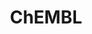 ---
layout: default
bigquery: https://console.cloud.google.com/bigquery?p=patents-public-data&d=ebi_chembl&page=dataset
citation: '"The ChEMBL database in 2017." Anna Gaulton, Anne Hersey, Michał Nowotka,
  A Patrícia Bento, Jon Chambers, David Mendez, Prudence Mutowo, Francis Atkinson,
  Louisa J Bellis, Elena Cibrián-Uhalte, Mark Davies, Nathan Dedman, Anneli Karlsson,
  María Paula Magariños, John P Overington, George Papadatos, Ines Smit, Andrew R
  Leach Nucleic acids Research (2017) 45 (Database Issue), D945-D954'
contributors: European Bioinformatics Institute
cost: None
description: ChEMBL Data is a manually curated database of small molecules used in
  drug discovery, including information about existing patented drugs.
documentation: 'schema: https://www.ebi.ac.uk/chembl/db_schema


  '
last_edit: 04/07/2022, 09:59:57
location: https://console.cloud.google.com/marketplace/product/google_patents_public_datasets/chembl
maintained_by: EMBL-EBI, an outstation of European Molecular Biology Laboratory
related_publications: '

  ChEMBL: towards direct deposition of bioassay data.


  Mendez D, Gaulton A, Bento AP, Chambers J, De Veij M, Félix E, Magariños MP, Mosquera
  JF, Mutowo P, Nowotka M, Gordillo-Marañón M, Hunter F, Junco L, Mugumbate G, Rodriguez-Lopez
  M, Atkinson F, Bosc N, Radoux CJ, Segura-Cabrera A, Hersey A, Leach AR.


  — Nucleic Acids Res. 2019; 47(D1):D930-D940. doi: 10.1093/nar/gky1075

  '
schema_fields:
- site_residues
- description
- action_type
- targrel_id
- src_id
- parent_type
- active_molregno
- heavy_atoms
- full_molformula
- patent_no
- drug_record_id
- prod_pat_id
- journal
- bao_endpoint
- selectivity_comment
- lle
- data_validity_comment
- ass_cls_map_id
- warning_class
- upper_value
- cpd_str_alert_id
- issue
- smarts
- activity_count
- pubmed_id
- inorganic_flag
- warning_country
- standard_relation
- withdrawn_country
- ad_type
- standard_inchi
- units
- standard_inchi_key
- oral
- usan_stem_definition
- species_group_flag
- compsyn_id
- frac_class_id
- standard_upper_value
- source
- go_id
- protclasssyn_id
- usan_stem
- oc_id
- alert_name
- l4
- targcomp_id
- assay_class_id
- authors
- usan_year
- stem
- normal_range_min
- l7
- polymer_flag
- domain_description
- mc_tax_id
- uberon_id
- toid
- canonical_smiles
- structure_type
- path
- creation_date
- therapeutic_flag
- mc_organism
- country
- as_id
- bao_format
- mol_frac_id
- comp_class_id
- sei
- level5
- cl_lincs_id
- relation
- ingredient
- cell_name
- disease_efficacy
- tid_fixed
- smid
- sequence_md5sum
- text_value
- met_id
- status
- withdrawn_class
- drugind_id
- natural_product
- compd_id
- src_assay_id
- direct_interaction
- warning_type
- l8
- doc_type
- aromatic_rings
- cell_id
- log_id
- route
- ddd_comment
- last_page
- idx
- assay_cell_type
- activity_comment
- topical
- curated_by
- l2
- rtb
- relationship_desc
- alert_id
- tax_id
- research_stem
- clo_id
- mesh_id
- mec_id
- end_position
- ap_id
- year
- patent_use_code
- company
- assay_organism
- ridx
- binding_site_comment
- usan_substem
- publication_number
- definition
- substrate_record_id
- black_box_warning
- met_conversion
- met_comment
- warning_id
- indref_id
- cx_most_apka
- hbd
- enzyme_tid
- std_act_id
- target_mapping
- cx_logp
- bei
- dosage_form
- src_short_name
- assay_tax_id
- level4
- assay_type
- irac_class_id
- domain_type
- acd_most_apka
- pathway_key
- efo_id
- molecular_mechanism
- level2
- molecule_type
- acd_most_bpka
- molregno
- assay_param_id
- assay_strain
- num_lipinski_ro5_violations
- withdrawn_reason
- doi
- submission_date
- mesh_heading
- ref_id
- organism
- trade_name
- last_active
- tid
- mol_atc_id
- level2_description
- chebi_par_id
- availability_type
- first_approval
- cell_source_tissue
- level3_description
- who_name
- compound_name
- start_position
- le
- standard_type
- cell_ontology_id
- assay_category
- rgid
- drug_product_flag
- protein_class_desc
- enzyme_name
- assay_tissue
- ddd_admr
- max_phase_for_ind
- molecular_species
- hrac_class_id
- stat
- potential_duplicate
- mecref_id
- irac_code
- aspect
- mechanism_comment
- ddd_value
- warning_description
- site_name
- value
- normal_range_max
- protein_class_synonym
- helm_notation
- full_mwt
- mc_target_name
- num_alerts
- withdrawn_flag
- ddd_id
- level1
- bto_id
- cidx
- entity_type
- chirality
- aidx
- db_source
- activity_id
- res_stem_id
- active_ingredient
- bao_id
- parameter_type
- src_compound_id
- ref_type
- volume
- level1_description
- published_value
- component_type
- l6
- published_units
- component_id
- entity_id
- mc_target_accession
- parent_go_id
- compound_key
- subgroup
- mutation
- delist_flag
- warning_year
- relationship
- short_name
- domain_id
- annotation
- acd_logd
- cell_description
- cellosaurus_id
- withdrawn_year
- homologue
- l1
- synonyms
- first_page
- cx_logd
- qudt_units
- variant_id
- protein_class_id
- sitecomp_id
- class_type
- src_description
- parent_id
- formulation_id
- assay_source
- hba_lipinski
- cell_source_tax_id
- prediction_method
- mol_irac_id
- assay_id
- doc_id
- target_desc
- related_tid
- sequence
- isoform
- metref_id
- set_name
- orig_description
- version
- who_extra
- predbind_id
- published_type
- prodrug
- num_ro5_violations
- job_id
- level4_description
- db_version
- strength
- mol_hrac_id
- qed_weighted
- level3
- tissue_id
- syn_type
- caloha_id
- result_flag
- comp_go_id
- l3
- standard_value
- ref_url
- alogp
- efo_term
- relationship_type
- domain_name
- label
- parent_molregno
- source_domain_id
- hrac_code
- name
- alert_set_id
- published_relation
- molsyn_id
- abstract
- mc_target_type
- target_type
- parenteral
- patent_expire_date
- class_level
- indication_class
- assay_subcellular_fraction
- accession
- ro3_pass
- previous_company
- metabolite_record_id
- drug_substance_flag
- first_in_class
- product_id
- chembl_id
- confidence_score
- confidence
- hbd_lipinski
- molfile
- curation_comment
- type
- uo_units
- applicant_full_name
- max_phase
- frac_code
- updated_on
- atc_code
- cell_source_organism
- pref_name
- biocomp_id
- standard_units
- standard_text_value
- pchembl_value
- stem_class
- site_id
- tbl
- downgraded
- co_stem_id
- psa
- component_synonym
- actsm_id
- mw_freebase
- title
- ddd_units
- l5
- priority
- warnref_id
- usan_stem_id
- comments
- cx_most_bpka
- acd_logp
- pathway_id
- assay_desc
- updated_by
- assay_test_type
- record_id
- major_class
- standard_flag
- mw_monoisotopic
- mechanism_of_action
- nda_type
- parameter_value
- approval_date
- patent_id
- hba
- innovator_company
- dosed_ingredient
shortname: chembl
tags:
- biotechnology
- health
- chemical
- bioinformatics
- medical
terms_of_use: CC BY-SA 3.0
title: ChEMBL
uuid: e232a192-965c-4ec9-904c-155b6dfe56c5
---
